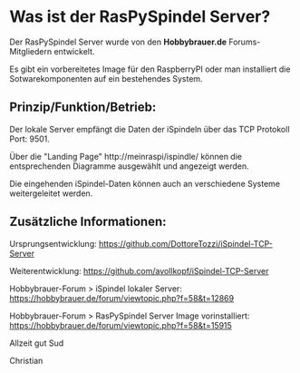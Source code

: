 # Was ist der RasPySpindel Server?

Der RasPySpindel Server wurde von den **Hobbybrauer.de** Forums-Mitgliedern entwickelt.

Es gibt ein vorbereitetes Image für den RaspberryPI oder man installiert die Sotwarekomponenten auf ein bestehendes System.



## Prinzip/Funktion/Betrieb:

Der lokale Server empfängt die Daten der iSpindeln über das TCP Protokoll Port: 9501.

Über die "Landing Page" http://meinraspi/ispindle/ können die entsprechenden Diagramme ausgewählt und angezeigt werden.

Die eingehenden iSpindel-Daten können auch an verschiedene Systeme weitergeleitet werden.


## Zusätzliche Informationen:

Ursprungsentwicklung:
https://github.com/DottoreTozzi/iSpindel-TCP-Server

Weiterentwicklung:
https://github.com/avollkopf/iSpindel-TCP-Server

Hobbybrauer-Forum > iSpindel lokaler Server:
https://hobbybrauer.de/forum/viewtopic.php?f=58&t=12869

Hobbybrauer-Forum > RasPySpindel Server Image vorinstalliert:
https://hobbybrauer.de/forum/viewtopic.php?f=58&t=15915


Allzeit gut Sud

Christian

